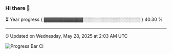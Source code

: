 ### Hi there 👋

⏳ Year progress { ▓▓▓▓▓▓▓▓▓▓▓▓░░░░░░░░░░░░░░░░░░ } 40.30 %

---

⏰ Updated on Wednesday, May 28, 2025 at 2:03 AM UTC

![Progress Bar CI](https://github.com/arthurbuhl/arthurbuhl/workflows/Progress%20Bar%20CI/badge.svg)
